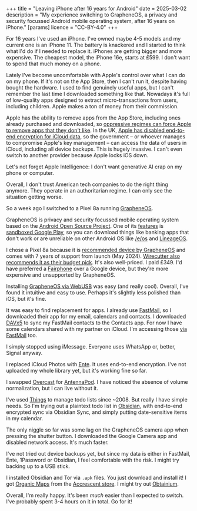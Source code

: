 +++
title = "Leaving iPhone after 16 years for Android"
date = 2025-03-02
description = "My experience switching to GrapheneOS, a privacy and security focussed Android mobile operating system, after 16 years on iPhone."
[params]
	licence = "CC-BY-4.0"
+++

For 16 years I've used an iPhone. I've owned maybe 4-5 models and my current one is an iPhone 11. The battery is knackered and I started to think what I'd do if I needed to replace it. iPhones are getting bigger and more expensive. The cheapest model, the iPhone 16e, starts at £599. I don't want to spend that much money on a phone.

Lately I've become uncomfortable with Apple's control over what I can do on my phone. If it's not on the App Store, then I can't run it, despite having bought the hardware. I used to find genuinely useful apps, but I can't remember the last time I downloaded something like that. Nowadays it's full of low-quality apps designed to extract micro-transactions from users, including children. Apple makes a ton of money from their commission.

Apple has the ability to remove apps from the App Store, including ones already purchased and downloaded, so [oppressive regimes can force Apple to remove apps that they don't like](https://www.theguardian.com/world/2024/apr/19/apple-removes-whatsapp-and-threads-from-chinese-app-store). In the UK, [Apple has disabled end-to-end encryption for iCloud data](https://www.bbc.co.uk/news/articles/cgj54eq4vejo), so the government – or whoever manages to compromise Apple's key management – can access the data of users in iCloud, including all device backups. This is hugely invasive. I can't even switch to another provider because Apple locks iOS down.

Let's not forget Apple Intelligence: I don't want generative AI crap on my phone or computer.

Overall, I don't trust American tech companies to do the right thing 
anymore. They operate in an authoritarian regime. I can only see the situation getting worse.

So a week ago I switched to a Pixel 8a running [GrapheneOS](https://grapheneos.org/).

GrapheneOS is privacy and security focussed mobile operating system based on the [Android Open Source Project](https://source.android.com/). One of its [features](https://grapheneos.org/features) is [sandboxed Google Play](https://grapheneos.org/features#sandboxed-google-play), so you can download things like banking apps that don't work or are unreliable on other Android OS like [/e/os](https://e.foundation/e-os/) and [LineageOS](https://lineageos.org/).

I chose a Pixel 8a because it is [recommended device by GrapheneOS](https://grapheneos.org/faq#recommended-devices) and comes with 7 years of support from launch (May 2024). [Wirecutter also recommends it as their budget pick](https://www.nytimes.com/wirecutter/reviews/best-android-phone/). It's also well-priced. I paid £349. I'd have preferred a [Fairphone](https://www.fairphone.com/) over a Google device, but they're more expensive and unsupported by GrapheneOS.

Installing [GrapheneOS via WebUSB](https://grapheneos.org/install/web) was easy (and really cool). Overall, I've found it intuitive and easy to use. Perhaps it's slightly less polished than iOS, but it's fine.

It was easy to find replacement for apps. I already use [FastMail](https://www.fastmail.com/), so I downloaded their app for my email, calendars and contacts. I downloaded [DAVx5](https://www.davx5.com/) to sync my FastMail contacts to the Contacts app. For now I have some calendars shared with my partner on iCloud. I'm accessing those [via FastMail](https://www.fastmail.help/hc/en-us/articles/360058752754-How-to-synchronize-a-calendar) too.

I simply stopped using iMessage. Everyone uses WhatsApp or, better, Signal anyway.

I replaced iCloud Photos with [Ente](https://ente.io/). It uses end-to-end encryption. I've not uploaded my whole library yet, but it's working fine so far.

I swapped [Overcast](https://overcast.fm/) for [AntennaPod](https://antennapod.org/). I have noticed the absence of volume normalization, but I can live without it.

I've used [Things](https://culturedcode.com/things/) to manage todo lists since ~2008. But really I have simple needs. So I'm trying out a plaintext todo list in [Obsidian](https://obsidian.md/), with end-to-end encrypted sync via Obsidian Sync, and simply putting date-sensitive items in my calendar.

The only niggle so far was some lag on the GrapheneOS camera app when pressing the shutter button. I downloaded the Google Camera app and disabled network access. It's much faster.

I've not tried out device backups yet, but since my data is either in FastMail, Ente, 1Password or Obsidian, I feel comfortable with the risk. I might try backing up to a USB stick.

I installed Obsidian and Tor via `.apk` files. You just download and install it! I got [Organic Maps](https://organicmaps.app/) from the [Accrescent store](https://accrescent.app). I might try out [Obtainium](https://github.com/ImranR98/Obtainium).

Overall, I'm really happy. It's been *much* easier than I expected to switch. I've probably spent 3-4 hours on it in total. Go for it!

